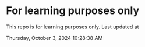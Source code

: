 # For learning purposes only
This repo is for learning purposes only.
Last updated at

Thursday, October 3, 2024 10:28:38 AM

